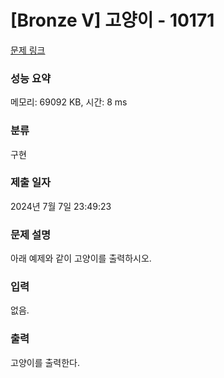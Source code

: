 # [Bronze V] 고양이 - 10171 

[문제 링크](https://www.acmicpc.net/problem/10171) 

### 성능 요약

메모리: 69092 KB, 시간: 8 ms

### 분류

구현

### 제출 일자

2024년 7월 7일 23:49:23

### 문제 설명

<p>아래 예제와 같이 고양이를 출력하시오.</p>

### 입력 

 <p>없음.</p>

### 출력 

 <p>고양이를 출력한다.</p>

